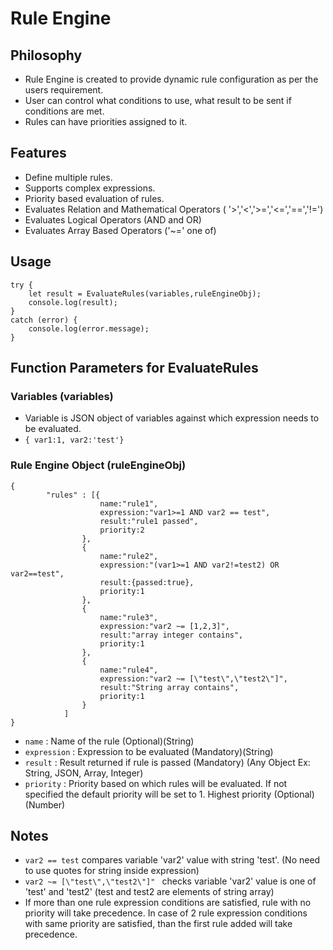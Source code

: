 # Rule Engine

## Philosophy
* Rule Engine is created to provide dynamic rule configuration as per the users requirement.  
* User can control what conditions to use, what result to be sent if conditions are met.  
* Rules can have priorities assigned to it.  

## Features
* Define multiple rules.
* Supports complex expressions.
* Priority based evaluation of rules.
* Evaluates Relation and Mathematical Operators ( '>','<','>=','<=','==','!=')
* Evaluates Logical Operators (AND and OR)
* Evaluates Array Based Operators ('~=' one of)

## Usage
```
try {
    let result = EvaluateRules(variables,ruleEngineObj);
    console.log(result);
}
catch (error) {
    console.log(error.message);
}
```

## Function Parameters for EvaluateRules

### Variables (variables)
- Variable is JSON object of variables against which expression needs to be evaluated.
- `{ var1:1, var2:'test'}`

### Rule Engine Object (ruleEngineObj)

```
{
        "rules" : [{
                    name:"rule1",
                    expression:"var1>=1 AND var2 == test",
                    result:"rule1 passed",
                    priority:2
                },
                {
                    name:"rule2",
                    expression:"(var1>=1 AND var2!=test2) OR var2==test",
                    result:{passed:true},
                    priority:1
                },
                {
                    name:"rule3",
                    expression:"var2 ~= [1,2,3]",
                    result:"array integer contains",
                    priority:1
                },
                {
                    name:"rule4",
                    expression:"var2 ~= [\"test\",\"test2\"]",
                    result:"String array contains",
                    priority:1
                }
            ]
}
```

- `name` : Name of the rule (Optional)(String)
- `expression` : Expression to be evaluated (Mandatory)(String)
- `result` : Result returned if rule is passed (Mandatory) (Any Object Ex: String, JSON, Array, Integer)
- `priority` : Priority based on which rules will be evaluated. If not specified the default priority will be set to 1. Highest priority (Optional)(Number)


## Notes
- `var2 == test` compares variable 'var2' value with string 'test'. (No need to use quotes for string inside expression)
- `var2 ~= [\"test\",\"test2\"]" ` checks variable 'var2' value is one of 'test' and 'test2' (test and test2 are elements of string array)
- If more than one rule expression conditions are satisfied, rule with no priority will take precedence. In case of 2 rule expression conditions with same priority are satisfied, than the first rule added will take precedence.
